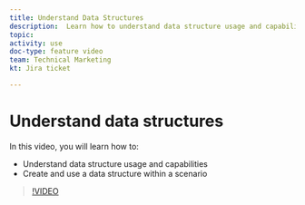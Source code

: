 ```yaml
---
title: Understand Data Structures
description:  Learn how to understand data structure usage and capabilities, and create and use a data structure within a scenario, all in [!DNL Adobe Workfront Fusion].
topic: 
activity: use
doc-type: feature video
team: Technical Marketing
kt: Jira ticket 

---
```

# Understand data structures

In this video, you will learn how to:

* Understand data structure usage and capabilities
* Create and use a data structure within a scenario

>[!VIDEO](https://video.tv.adobe.com/v/335293/?quality=12)
